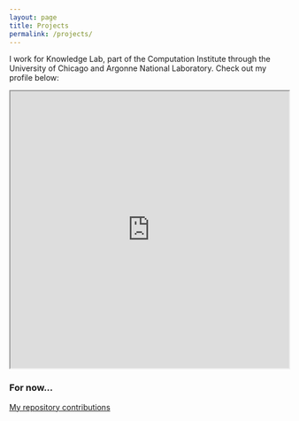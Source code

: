 ```yaml
---
layout: page
title: Projects
permalink: /projects/
---
```

I work for Knowledge Lab, part of the Computation Institute through the University of Chicago and Argonne National Laboratory.  Check out my profile below:
<iframe src="http://www.knowledgelab.org/people/detail/meganb/" width="100%" height="500">
  <p>Your browser does not support iframes.</p>
</iframe>

### For now...

[My repository contributions](http://github.com/meganbarnes)
